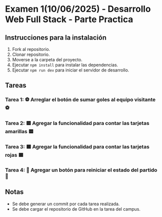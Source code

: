# Examen 1(10/06/2025) - Desarrollo Web Full Stack - Parte Practica

## Instrucciones para la instalación

1. Fork al repositorio.
2. Clonar repositorio.
3. Moverse a la carpeta del proyecto.
4. Ejecutar `npm install` para instalar las dependencias.
5. Ejecutar `npm run dev` para iniciar el servidor de desarrollo.

## Tareas

### Tarea 1: ⚽ Arreglar el botón de sumar goles al equipo visitante ⚽

### Tarea 2: 🟨 Agregar la funcionalidad para contar las tarjetas amarillas 🟨

### Tarea 3: 🟥 Agregar la funcionalidad para contar las tarjetas rojas 🟥

### Tarea 4: 🔄 Agregar un botón para reiniciar el estado del partido 🔄

## Notas

- Se debe generar un commit por cada tarea realizada.
- Se debe cargar el repositorio de GitHub en la tarea del campus.
  